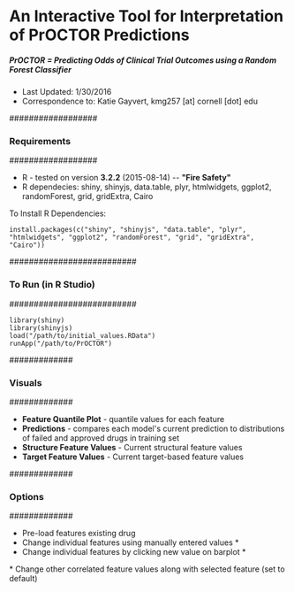# An Interactive Tool for Interpretation of PrOCTOR Predictions
##### PrOCTOR = Predicting Odds of Clinical Trial Outcomes using a Random Forest Classifier

- Last Updated: 1/30/2016
- Correspondence to:  Katie Gayvert, kmg257 [at] cornell [dot] edu

##################
### Requirements #
##################
- R - tested on version  **3.2.2** (2015-08-14) -- **"Fire Safety"**
- R dependecies: shiny, shinyjs, data.table, plyr, htmlwidgets, ggplot2, randomForest, grid, gridExtra, Cairo

To Install R Dependencies:
```
install.packages(c("shiny", "shinyjs", "data.table", "plyr", "htmlwidgets", "ggplot2", "randomForest", "grid", "gridExtra", "Cairo"))
```
##########################
### To Run (in R Studio) #
##########################
```
library(shiny)
library(shinyjs)
load("/path/to/initial_values.RData")
runApp("/path/to/PrOCTOR")
```

#############
### Visuals #
#############
- **Feature Quantile Plot** - quantile values for each feature
- **Predictions** - compares each model's current prediction to distributions of failed and approved drugs in training set
- **Structure Feature Values** - Current structural feature values 
- **Target Feature Values** - Current target-based feature values

#############
### Options #
#############
- Pre-load features existing drug
- Change individual features using manually entered values *
- Change individual features by clicking new value on barplot *

\* Change other correlated feature values along with selected feature (set to default)

